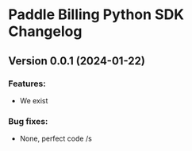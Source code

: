 # Paddle Billing Python SDK Changelog


## Version 0.0.1 (2024-01-22)

### Features:
- We exist

### Bug fixes:
- None, perfect code /s
